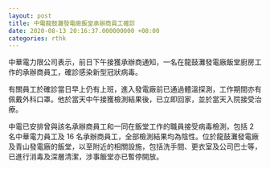```yaml
---
layout: post
title: 中電龍鼓灘發電廠飯堂承辦商員工確診
date: 2020-08-13 20:16:37.000000000 +08:00
categories: rthk
---
```


中華電力限公司表示，前日下午接獲承辦商通知，一名在龍鼓灘發電廠飯堂廚房工作的承辦商員工，確診感染新型冠狀病毒。

有關員工於確診當日早上仍有上班，進入發電廠前已通過體溫探測，工作期間亦有佩戴外科口罩。他於當天中午接獲檢測結果後，已立即回家，並於當天入院接受治療。

中電已安排曾與該名承辦商員工和一同在飯堂工作的職員接受病毒檢測，包括 2 名中華電力員工及 16 名承辦商員工，全部檢測結果均為陰性。位於龍鼓灘發電廠及青山發電廠的飯堂，以至附近的相關設施，包括洗手間、更衣室及公司巴士等，已進行消毒及深層清潔，涉事飯堂亦已暫停開放。
